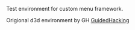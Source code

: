 Test environment for custom menu framework. 

Origional d3d environment by GH
[GuidedHacking](https://guidedhacking.com/threads/d3d9-11-test-environments.11934/)
